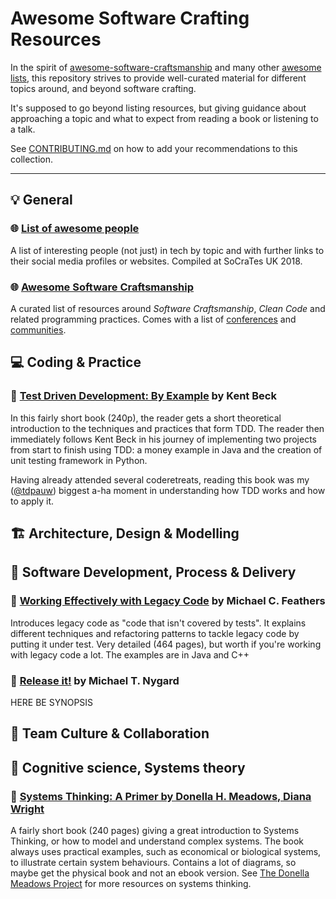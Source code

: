 # Awesome Software Crafting Resources

In the spirit of [awesome-software-craftsmanship](https://github.com/benas/awesome-software-craftsmanship) and many other [awesome lists](https://github.com/sindresorhus/awesome), this repository strives to provide well-curated material for different topics around, and beyond software crafting.

It's supposed to go beyond listing resources, but giving guidance about approaching a topic and what to expect from reading a book or listening to a talk.

See [CONTRIBUTING.md](./CONTRIBUTING.md) on how to add your recommendations to this collection.

----

## 💡 General

### 🌐 [List of awesome people](https://github.com/lscc/socrates-uk/wiki/List-of-awesome-people-to-recommend-to-new-devs)

A list of interesting people (not just) in tech by topic and with further links to their social media profiles or websites. Compiled at SoCraTes UK 2018.

### 🌐 [Awesome Software Craftsmanship](https://github.com/benas/awesome-software-craftsmanship)

A curated list of resources around *Software Craftsmanship*, *Clean Code* and related programming practices. Comes with a list of [conferences](https://github.com/benas/awesome-software-craftsmanship#school-conferences) and [communities](https://github.com/benas/awesome-software-craftsmanship#school-communities).

## 💻 Coding & Practice ‍

### 📖 [Test Driven Development: By Example](https://www.goodreads.com/book/show/387190.Test_Driven_Development) by Kent Beck

In this fairly short book (240p), the reader gets a short theoretical introduction to the techniques and practices that form TDD. The reader then immediately follows Kent Beck in his journey of implementing two projects from start to finish using TDD: a money example in Java and the creation of unit testing framework in Python.

Having already attended several coderetreats, reading this book was my ([@tdpauw](https://twitter.com/tdpauw)) biggest a-ha moment in understanding how TDD works and how to apply it.

## 🏗️ Architecture, Design & Modelling

## 🚀 Software Development, Process & Delivery
### 📖 [Working Effectively with Legacy Code](https://www.goodreads.com/book/show/44919.Working_Effectively_with_Legacy_Code) by Michael C. Feathers

Introduces legacy code as "code that isn't covered by tests". It explains different techniques and refactoring patterns to tackle legacy code by putting it under test. Very detailed (464 pages), but worth if you're working with legacy code a lot. The examples are in Java and C++

### 📖 [Release it!](https://www.goodreads.com/book/show/1069827.Release_It_) by Michael T. Nygard

HERE BE SYNOPSIS

## 🤗 Team Culture & Collaboration

## 🤔 Cognitive science, Systems theory

### 📖 [Systems Thinking: A Primer by Donella H. Meadows, Diana Wright](https://www.goodreads.com/book/show/3828902-thinking-in-systems)

A fairly short book (240 pages) giving a great introduction to Systems Thinking, or how to model and understand complex systems. The book always uses practical examples, such as economical or biological systems, to illustrate certain system behaviours. Contains a lot of diagrams, so maybe get the physical book and not an ebook version. See [The Donella Meadows Project](http://donellameadows.org/systems-thinking-resources/) for more resources on systems thinking.
